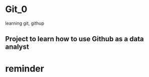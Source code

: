 # Git_0
learning git, githup 


## Project to learn how to use Github as a data analyst 
# reminder

